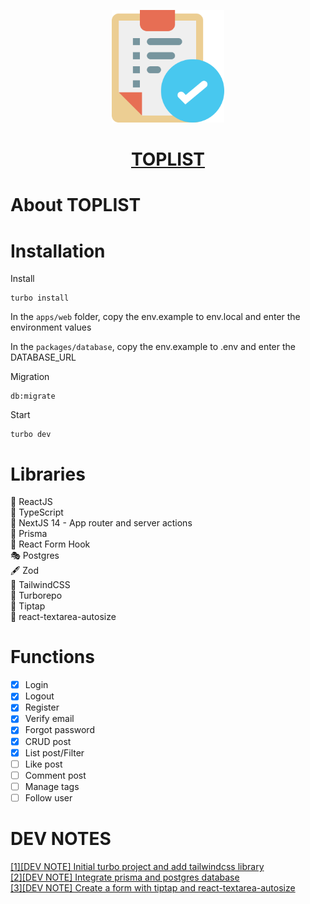 <p align="center">
    <a href="https://codeforstartup.com/">
        <img style="width: 180px;" src="./apps/web/public/assets/logo.png">
        <h1 align="center">TOPLIST</h1>
    </a>
</p>

# About TOPLIST


# Installation

Install
```
turbo install
```

In the `apps/web` folder, copy the env.example to env.local and enter the environment values

In the `packages/database`, copy the env.example to .env and enter the DATABASE_URL

Migration
```
db:migrate
```

Start
```
turbo dev
```

# Libraries

🤖 ReactJS  
🎯 TypeScript  
💫 NextJS 14 - App router and server actions  
🤗 Prisma  
🎰 React Form Hook  
🎭 Postgres  
🖋 Zod  
🎯 TailwindCSS  
🚀 Turborepo  
💒 Tiptap  
🍾 react-textarea-autosize


# Functions

- [x] Login
- [x] Logout
- [x] Register
- [x] Verify email
- [x] Forgot password
- [x] CRUD post
- [x] List post/Filter
- [ ] Like post
- [ ] Comment post
- [ ] Manage tags
- [ ] Follow user

# DEV NOTES

[[1][DEV NOTE] Initial turbo project and add tailwindcss library](https://dev.to/codeforstartup/dev-note-initial-turbo-project-and-add-tailwindcss-library-4iae)  
[[2][DEV NOTE] Integrate prisma and postgres database](https://dev.to/codeforstartup/2dev-note-add-prisma-and-postgres-database-2m84)  
[[3][DEV NOTE] Create a form with tiptap and react-textarea-autosize](https://dev.to/codeforstartup/3dev-note-create-a-form-with-tiptap-and-react-textarea-autosize-1cgn)
